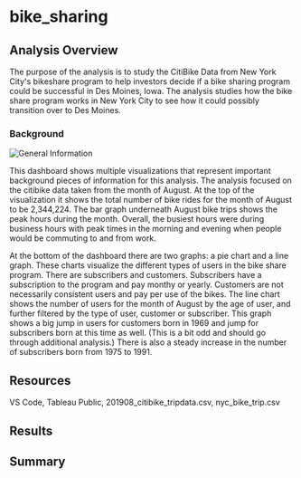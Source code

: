 # bike_sharing
## Analysis Overview
The purpose of the analysis is to study the CitiBike Data from New York City's bikeshare program to help investors decide if a bike sharing program could be successful in Des Moines, Iowa. The analysis studies how the bike share program works in New York City to see how it could possibly transition over to  Des Moines. 
### Background 

![General Information](https://user-images.githubusercontent.com/106348899/190514853-63a4b617-a115-468d-957d-36490b9259a3.png)

This dashboard shows multiple visualizations that represent important background pieces of information for this analysis.  The analysis focused on the citibike data taken from the month of August. At the top of the visualization it shows the total number of bike rides for the month of August to be 2,344,224.  The bar graph underneath August bike trips shows the peak hours during the month.  Overall, the busiest hours were during business hours with peak times in the morning and evening when people would be commuting to and from work. 

At the bottom of the dashboard there are two graphs: a pie chart and a line graph.  These charts visualize the different types of users in the bike share program.  There are subscribers and customers. Subscribers have a subscription to the program and pay monthy or yearly.  Customers are not necessarily consistent users and pay per use of the bikes. The line chart shows the number of users for the month of August by the age of user, and further filtered by the type of user, customer or subscriber. This graph shows a big jump in users for customers born in 1969 and jump for subscribers born at this time as well. (This is a bit odd and should go through additional analysis.) There is also a steady increase in the number of subscribers born from 1975 to 1991. 

## Resources
VS Code, Tableau Public, 201908_citibike_tripdata.csv, nyc_bike_trip.csv
## Results
## Summary
